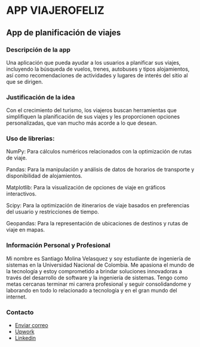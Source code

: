 # APP VIAJEROFELIZ
## App de planificación de viajes

### Descripción de la app

 Una aplicación que pueda ayudar a los usuarios a planificar sus viajes, incluyendo la búsqueda de vuelos, trenes, autobuses y tipos alojamientos, así como recomendaciones de actividades y lugares de interés del sitio al que se dirigen.

### Justificación de la idea

Con el crecimiento del turismo, los viajeros buscan herramientas que simplifiquen la planificación de sus viajes y les proporcionen opciones personalizadas, que van mucho más acorde a lo que desean.

### Uso de librerias:

NumPy: Para cálculos numéricos relacionados con la optimización de rutas de viaje.

Pandas: Para la manipulación y análisis de datos de horarios de transporte y disponibilidad de alojamientos.

Matplotlib: Para la visualización de opciones de viaje en gráficos interactivos.

Scipy: Para la optimización de itinerarios de viaje basados en preferencias del usuario y restricciones de tiempo.

Geopandas: Para la representación de ubicaciones de destinos y rutas de viaje en mapas.

### Información Personal y Profesional

Mi nombre es Santiago Molina Velasquez y soy estudiante de ingeniería de sistemas en la Universidad Nacional de Colombia. Me apasiona el mundo de la tecnología y estoy comprometido a brindar soluciones innovadoras a través del desarrollo de software y la ingeniería de sistemas. Tengo como metas cercanas terminar mi carrera profesional y seguir consolidandome y laborando en todo lo relacionado a tecnología y en el gran mundo del internet.

### Contacto

- [Enviar correo](mailto:smolinav@unal.edu.co)
- [Upwork](https://www.upwork.com/workwith/santiagom52)
- [Linkedin](https://www.linkedin.com/in/santiago-molina-velasquez-708ba02b9?lipi=urn%3Ali%3Apage%3Ad_flagship3_profile_view_base_contact_details%3B4vpxgi%2FTRpazaeOSOb1cKg%3D%3D)
